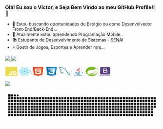 ### Olá! Eu sou o Victor, e Seja Bem Vindo ao meu GitHub Profile!! 👋



- 🔭 Estou buscando oportunidades de Estágio ou como Desenvolvedor Front-End/Back-End...
- 📱  Atualmente estou aprendendo Programação Mobile..
- 📚 Estudante de Desenvolvimento de Sistemas - SENAI
- ⚡ Gosto de Jogos, Esportes e Aprender rsrs...
 <div>
  <a href="https://github.com/VictorN7">
  <img height="160em" src="https://github-readme-stats.vercel.app/api?username=VictorN7&show_icons=true&theme=dark&include_all_commits=true&count_private=true"/>
  <img height="160em" src="https://github-readme-stats.vercel.app/api/top-langs/?username=VictorN7&layout=compact&langs_count=7&theme=dark"/>
</div>
<div style="display: inline_block"><br>
  <img align="center" alt="" height="30" width="40" src="https://raw.githubusercontent.com/devicons/devicon/master/icons/javascript/javascript-plain.svg">
  <img align="center" alt="" height="30" width="40" src="https://raw.githubusercontent.com/devicons/devicon/master/icons/react/react-original.svg">
  <img align="center" alt="" height="30" width="40" src="https://raw.githubusercontent.com/devicons/devicon/master/icons/html5/html5-original.svg">
  <img align="center" alt="" height="30" width="40" src="https://raw.githubusercontent.com/devicons/devicon/master/icons/css3/css3-original.svg">
  <img align="center" alt="" height="30" width="40" src="https://raw.githubusercontent.com/devicons/devicon/master/icons/mysql/mysql-original.svg">
  <img align="center" alt="" height="30" width="40" src="https://raw.githubusercontent.com/devicons/devicon/master/icons/java/java-original.svg">
  <img align="center" alt="" height="30" width="40" src="https://raw.githubusercontent.com/devicons/devicon/master/icons/spring/spring-original.svg">
  <img align="center" alt="" height="30" width="40" src="https://raw.githubusercontent.com/devicons/devicon/master/icons/bootstrap/bootstrap-plain-wordmark.svg">
</div>
 <br>
<div> 
 <a href="https://www.linkedin.com/in/victor-hugo-nogueira-santos-32a519184/" target="_blank"><img src="https://img.shields.io/badge/-LinkedIn-%230077B5?style=for-the-badge&logo=linkedin&logoColor=white" target="_blank"></a>
 
   ![Snake animation](https://github.com/VictorN7/VictorN7/blob/output/github-contribution-grid-snake.svg)

</div>

